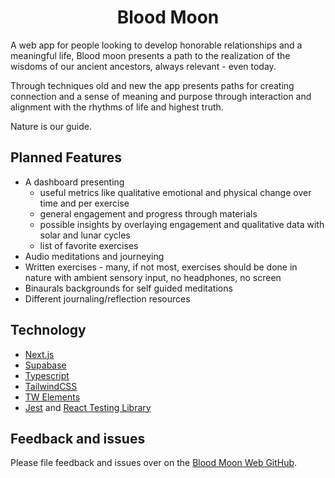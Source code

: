 <h1 align="center">Blood Moon</h1>
<p>A web app for people looking to develop honorable relationships and a meaningful life, Blood moon presents a path to the realization of the wisdoms of our ancient ancestors, always relevant - even today.</p>

<p>Through techniques old and new the app presents paths for creating connection and a sense of meaning and purpose through interaction and alignment with the rhythms of life and highest truth.</p>

<p>Nature is our guide.</p>

## Planned Features
- A dashboard presenting 
  - useful metrics like qualitative emotional and physical change over time and per exercise
  - general engagement and progress through materials
  - possible insights by overlaying engagement and qualitative data with solar and lunar cycles
  - list of favorite exercises
- Audio meditations and journeying
- Written exercises - many, if not most, exercises should be done in nature with ambient sensory input, no headphones, no screen
- Binaurals backgrounds for self guided meditations
- Different journaling/reflection resources

## Technology
- [Next.js](https://nextjs.org/)
- [Supabase](https://supabase.com/)
- [Typescript](https://www.typescriptlang.org/)
- [TailwindCSS](https://tailwindcss.com/)
- [TW Elements](https://tw-elements.com/)
- [Jest](https://jestjs.io/) and [React Testing Library](https://testing-library.com/)

## Feedback and issues

Please file feedback and issues over on the [Blood Moon Web GitHub](https://github.com/MarthaC444/blood-moon-web).
